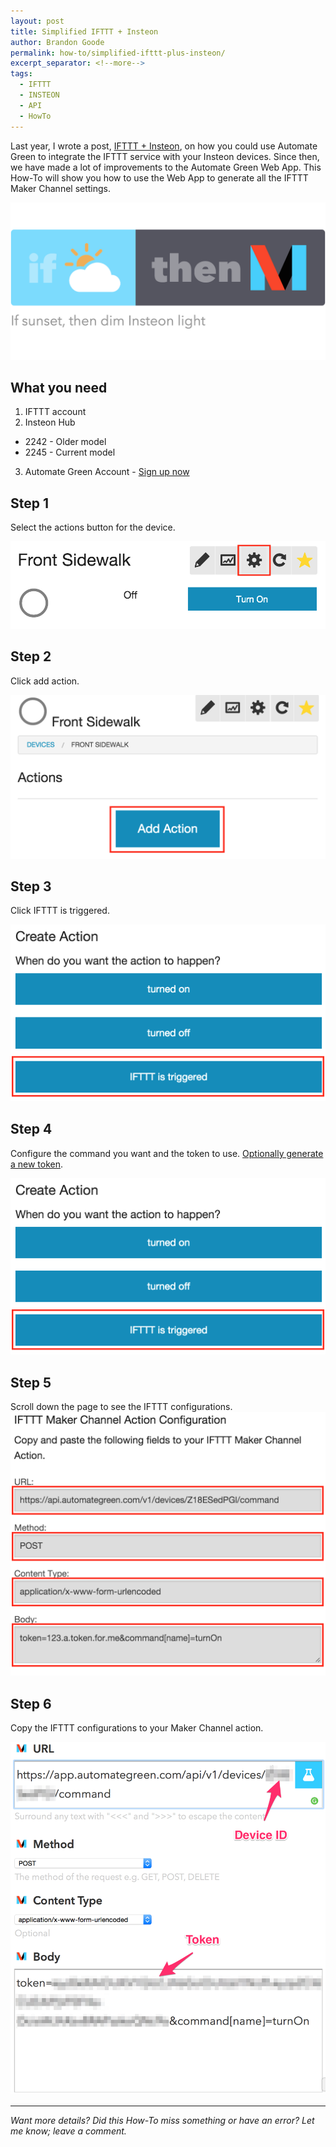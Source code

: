 ```yaml
---
layout: post
title: Simplified IFTTT + Insteon
author: Brandon Goode
permalink: how-to/simplified-ifttt-plus-insteon/
excerpt_separator: <!--more-->
tags:
  - IFTTT
  - INSTEON
  - API
  - HowTo
---
```


Last year, I wrote a post, [IFTTT + Insteon](post/ifttt-plus-insteon/), on how you could use Automate Green to integrate the IFTTT service with your Insteon devices.  Since then, we have made a lot of improvements to the Automate Green Web App.  This How-To will show you how to use the Web App to generate all the IFTTT Maker Channel settings.

![If sunset then dim Insteon light](/assets/posts/ifttt-plus-insteon.png)

<!--more-->

## What you need
1. IFTTT account
2. Insteon Hub
  * 2242 - Older model
  * 2245 - Current model
3. Automate Green Account - [Sign up now](https://www.automategreen.com)

## Step 1

Select the actions button for the device.

![Action Button](/assets/posts/select-actions.png)

## Step 2

Click add action.

![Add Action](/assets/posts/add-action.png)

## Step 3

Click IFTTT is triggered.

![IFTTT Triggered](/assets/posts/ifttt-action.png)

## Step 4

Configure the command you want and the token to use. [Optionally generate a new token](/how-to/token-management/).

![IFTTT Action Options](/assets/posts/ifttt-action.png)

## Step 5

Scroll down the page to see the IFTTT configurations.
![IFTTT Configurations](/assets/posts/ifttt-action-configs.png)

## Step 6

Copy the IFTTT configurations to your Maker Channel action.

![IFTTT Maker Channel Action](/assets/posts/ifttt-insteon-action.png)

<hr>

*Want more details?  Did this How-To miss something or have an error?  Let me know; leave a comment.*
